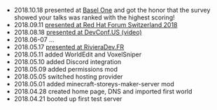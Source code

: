 
* 2018.10.18 presented at [Basel One](http://baselone.ch) and got the honor that the survey showed your talks was ranked with the highest scoring!
* 2018.09.11 [presented at Red Hat Forum Switzerland 2018](https://www.redhat.com/en/events/forum-switzerland)
* 2018.08.18 [presented at DevConf.US (video)](https://www.youtube.com/watch?v=9zKLtX5IVkE)
* 2018.06-07 ...
* 2018.05.17 [presented at RivieraDev.FR](http://rivieradev.fr/session/376)
* 2018.05.11 added WorldEdit and VoxelSniper
* 2018.05.10 added Discord integration
* 2018.05.09 added permissions mod
* 2018.05.05 switched hosting provider
* 2018.05.01 added minecraft-storeys-maker-server mod
* 2018.04.28 created home page, DNS and imported first world
* 2018.04.21 booted up first test server
